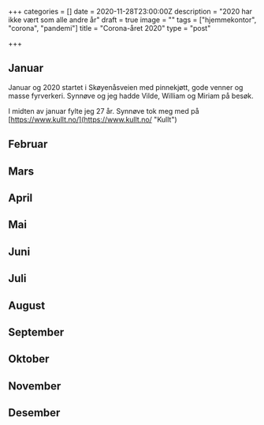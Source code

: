 +++
categories = []
date = 2020-11-28T23:00:00Z
description = "2020 har ikke vært som alle andre år"
draft = true
image = ""
tags = ["hjemmekontor", "corona", "pandemi"]
title = "Corona-året 2020"
type = "post"

+++
## Januar

Januar og 2020 startet i Skøyenåsveien med pinnekjøtt, gode venner og masse fyrverkeri. Synnøve og jeg hadde Vilde, William og Miriam på besøk. 

I midten av januar fylte jeg 27 år. Synnøve tok meg med på [https://www.kullt.no/](https://www.kullt.no/ "Kullt")

## Februar

## Mars

## April

## Mai

## Juni

## Juli

## August

## September

## Oktober

## November

## Desember